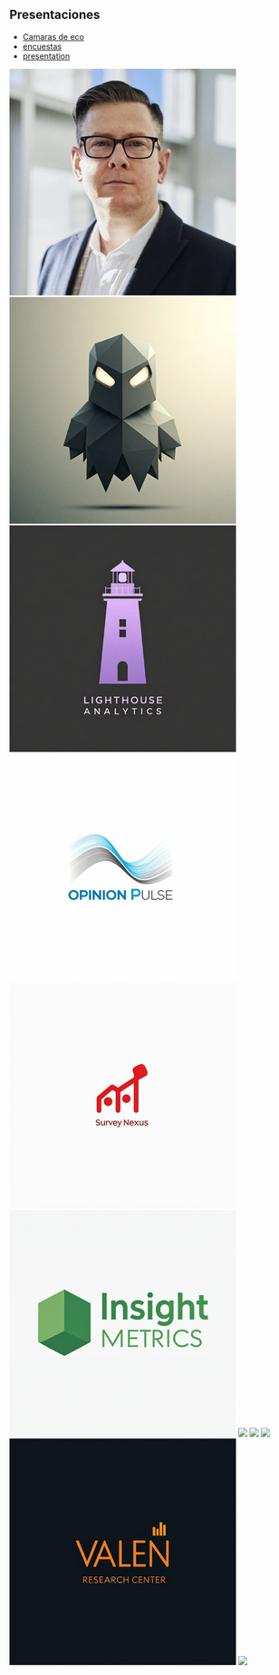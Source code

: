 
## Presentaciones

- [Camaras de eco](/echo-chambers.html)
- [encuestas](/analisis-encuestas.html)
- [presentation](/lab---3.html)

![](ima/chief.jpg)
![](ima/data_ghost.jpeg)
![](ima/light_analytics.jpeg)
![](ima/opinion_pulse.jpeg)
![](ima/snexus.jpeg)
![](ima/insight_metrics.png)
![](ima/bot.png)
![](ima/fernsby.png)
![](ima/veritas.png)
![](ima/valen.png)
![](ima/econ_prof.png)
